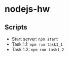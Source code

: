 # nodejs-hw

## Scripts

- Start server: `npm start`
- Task 1.1: `npm run task1_1`
- Task 1.2: `npm run task1_2`